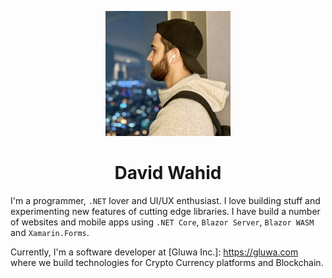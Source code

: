 <p align="center">
  <img src="https://github.com/wahid-d/codwiz.net/raw/dev/Aboutme/me.jpeg" width="200" height="auto"/>
</p>
<h1 align="center"> David Wahid </h1>

I'm a programmer, `.NET` lover and UI/UX enthusiast. I love building stuff and experimenting new features of cutting edge libraries. I have build a number of websites and mobile apps using `.NET Core`, `Blazor Server`, `Blazor WASM` and `Xamarin.Forms`.

Currently, I'm a software developer at [Gluwa Inc.]: https://gluwa.com where we build technologies for Crypto Currency platforms and Blockchain.
